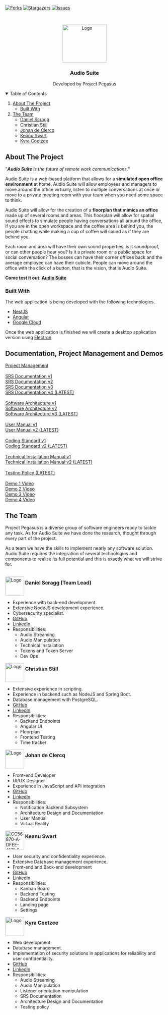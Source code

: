 <!-- BADGES -->
[![Forks][forks-shield]][forks-url]
[![Stargazers][stars-shield]][stars-url]
[![Issues][issues-shield]][issues-url]

<!-- PROJECT LOGO -->
<br />
<p align="center">
  <a href="https://github.com/COS301-SE-2021/Audio-Suite">
    <img src="https://i.ibb.co/yV2Z4Qy/pegasus-logo-white.png" alt="Logo" width="140" height="120">
  </a>

  <h3 align="center">Audio Suite</h3>

  <p align="center">
    Developed by Project Pegasus
  </p>
</p>



<!-- TABLE OF CONTENTS -->
<details open="open">
  <summary>Table of Contents</summary>
  <ol>
    <li>
      <a href="#about-the-project">About The Project</a>
      <ul>
        <li><a href="#built-with">Built With</a></li>
      </ul>
    </li>
    <li>
      <a href="#the-team">The Team</a>
      <ul>
        <li><a href="#daniel-scragg-team-lead">Daniel Scragg</a></li>
        <li><a href="#christian-still">Christian Still</a></li>
        <li><a href="#johan-de-clercq">Johan de Clercq</a></li>
        <li><a href="#keanu-swart">Keanu Swart</a></li>
        <li><a href="#kyra-coetzee">Kyra Coetzee</a></li>
      </ul>
    </li>
  </ol>
</details>

<!-- ABOUT THE PROJECT -->
## About The Project

"<i><b>Audio Suite</b> is the future of remote work communications.</i>"

Audio Suite is a web-based platform that allows for a <b>simulated open office environment</b> at home. Audio Suite will allow employees and managers to move around the office virtually, listen to multiple conversations at once or move to a private meeting room with your team when you need some space to think. 

Audio Suite will allow for the creation of a <b>floorplan that mimics an office</b> made up of several rooms and areas. 
This floorplan will allow for spatial sound effects to simulate people having conversations all around the office, if you are in the open workspace and the coffee area is behind you, the people chatting while making a cup of coffee will sound as if they are behind you. 

Each room and area will have their own sound properties, is it soundproof, or can other people hear you? Is it a private room or a public space for social conversation? The bosses can have their corner offices back and the average employee can have their cubicle. People can move around the office with the click of a button, that is the vision, that is Audio Suite.

<b>Come test it out: [Audio Suite](https://audiosuite.herokuapp.com)</b>

### Built With

The web application is being developed with the following technologies.
   * [NestJS](https://nestjs.com/)
   * [Angular](https://angular.io/)
   * [Google Cloud](https://cloud.google.com/)

Once the web application is finished we will create a desktop application version using [Electron](https://www.electronjs.org/).<br>

## Documentation, Project Management and Demos

[Project Management](https://github.com/COS301-SE-2021/Audio-Suite/projects/1)<br><br>
[SRS Documentation v1](https://drive.google.com/file/d/1cW_0c0eD5QwpPcy8b3myqKoKeTvbzBNS/view?usp=sharing)<br>
[SRS Documentation v2](https://drive.google.com/file/d/1n5fbWLnhssFZ4KAjHK9QFbJ9h47xn8Cp/view?usp=sharing)<br>
[SRS Documentation v3](https://drive.google.com/file/d/1mBSz5y9StW_y_6qSwQddD_s8WK1I74Sv/view?usp=sharing)<br>
[SRS Documentation v4 (LATEST)](https://drive.google.com/file/d/1Show-ZepETUOl6dQB__TbWnDOz9lF3hl/view?usp=sharing)<br><br>
[Software Architecture v1](https://drive.google.com/file/d/1_6Kq2Ab5VDFAlfk4lRJYHo5qI7cd5k88/view?usp=sharing)<br>
[Software Architecture v2](https://drive.google.com/file/d/1x5j2IDtB9WOvIORbZ8OizA0AyPPvHK-8/view?usp=sharing)<br>
[Software Architecture v3 (LATEST)](https://drive.google.com/file/d/1wazOQmebOINmCVKwhkYbvPpK4MFjPJ4M/view?usp=sharing)<br><br>
[User Manual v1](https://docs.google.com/presentation/d/1WyPs-JHFQsm8Ok4hJfgbjqjEimHqWq96/edit?usp=sharing&ouid=104322984998480890641&rtpof=true&sd=true)<br>
[User Manual v2 (LATEST)](https://docs.google.com/presentation/d/1f8hD0awY4qA2mVzfHauVYlugcJzRLneJ/edit?usp=sharing&ouid=104322984998480890641&rtpof=true&sd=true)<br><br>
[Coding Standard v1](https://docs.google.com/document/d/1YQJ80dcvNXtEqiYyIloxZ29m_JIRDgEnGyT02bMPX-4/edit?usp=sharing)<br>
[Coding Standard v2 (LATEST)](https://drive.google.com/file/d/1K7706wflutGc1SZ8VyrO_NUCZxaR_Iju/view?usp=sharing)<br><br>
[Technical Installation Manual v1](https://drive.google.com/file/d/1eHZHlnPZbgO99RkW2EkMcpuBRthPTxdC/view?usp=sharing)<br>
[Technical Installation Manual v2 (LATEST)](https://drive.google.com/file/d/11097zNfbyjmRKDqUONwI--LZDeiPkSEa/view?usp=sharing)<br><br>
[Testing Policy (LATEST)](https://drive.google.com/file/d/1Q0jZrO7HV1kT9i4zNPq-X8_Kxbg71KBd/view?usp=sharing)<br><br>
[Demo 1 Video](https://drive.google.com/file/d/1gB3ZV610oEa4k-CMLr_ZuZNNPa-Cul9E/view?usp=sharing)<br>
[Demo 2 Video](https://drive.google.com/file/d/1WKohde6r6xpy9Ml95WexVwvjREQtRNCr/view?usp=sharing)<br>
[Demo 3 Video](https://drive.google.com/file/d/1UdlwEwLDYw1p7xH1Y5BHAlFga6tNurdi/view?usp=sharing)<br>
[Demo 4 Video](https://drive.google.com/file/d/1wV22teOlgeQGVaqJlEeSFhTQ1n213ok2/view?usp=sharing)<br>

## The Team

Project Pegasus is a diverse group of software engineers ready to tackle any task. As for Audio Suite we have done the research, thought through every part of the project.

As a team we have the skills to implement nearly any software solution. Audio Suite requires the integration of several technologies and components to realise its full potential and this is exactly what we will strive for.<br><br>

<img align="left" src="https://i.ibb.co/G9jFtjY/3-FCC13-BF-1-C58-485-F-ACD2-FC3-C16-F0-FFDD.jpg" alt="Logo" width="60" height="60">
<h2 style="font-size: 115%">Daniel Scragg (Team Lead)</h2>
<br>
<ul style="font-size: 100%">
  <li>Experience with back-end development.</li>
  <li>Extensive NodeJS development experience.</li>
  <li>Cybersecurity specialist.</li>
  <li><a href="https://github.com/OfficialScragg">GitHub</a></li>
  <li><a href="https://www.linkedin.com/in/daniel-scragg-619102209/">LinkedIn</a></li>
  <li>Responsibilities:
    <ul style="font-size: 100%">
      <li>Audio Streaming</li>
      <li>Audio Manipulation</li>
      <li>Technical Installation</li>
      <li>Tokens and Token Server</li>
      <li>Dev Ops</li>
    </ul>
  </li>
  
</ul>

<img align="left" src="https://media-exp1.licdn.com/dms/image/C4D03AQFxSO0PLw9yEQ/profile-displayphoto-shrink_800_800/0/1622310781937?e=1634774400&v=beta&t=XTMpz9Zmylc0AfX8E_PJGKEWC3S7VTp__Sja3z9_kDw" alt="Logo" width="60" height="60">
<h2 style="font-size: 115%">Christian Still</h2>
<br>
<ul style="font-size: 100%">
  <li>Extensive experience in scripting.</li>
  <li>Experience in backend such as NodeJS and Spring Boot.</li>
  <li>Database management with PostgreSQL.</li>
  <li><a href="https://github.com/Chris-18">GitHub</a></li>
  <li><a href="https://www.linkedin.com/in/christian-still-893107210/">LinkedIn</a></li>
  <li>Responsibilities:
    <ul style="font-size: 100%">
      <li>Backend Endpoints</li>
      <li>Angular UI</li>
      <li>Floorplan</li>
      <li>Frontend Testing</li>
      <li>Time tracker</li>
    </ul>
  </li>
</ul>

<img align="left" src="https://media-exp1.licdn.com/dms/image/C4D03AQGD5s7GLvr6KQ/profile-displayphoto-shrink_800_800/0/1618669080178?e=1634774400&v=beta&t=WKcntMUdnvlakrOp6blVGQBm3nl96teH1A_2cqjTUog" alt="Logo" width="60" height="60">
<h2 style="font-size: 115%">Johan de Clercq</h2>
<br>
<ul style="font-size: 100%">
  <li>Front-end Developer</li>
  <li>UI/UX Designer</li>
  <li>Experience in JavaScript and API integration</li>
  <li><a href="https://github.com/DreamerJ1">GitHub</a></li>
  <li><a href="https://www.linkedin.com/in/johannes-de-clercq-515196210/">LinkedIn</a></li>
  <li>Responsibilities:
    <ul style="font-size: 100%">
      <li>Notification Backend Subsystem</li>
      <li>Architecture Design and Documentation</li>
      <li>User Manual</li>
      <li>Virtual Reality</li>
    </ul>
  </li>
</ul>

<img align="left" src="https://i.ibb.co/7tYK8yk/CC56870-A-DFEE-4171-9-E6-A-5-AACAB3-AB31-F.jpg" alt="CC56870-A-DFEE-4171-9-E6-A-5-AACAB3-AB31-F" alt="Logo" width="60" height="60">
<h2 style="font-size: 115%">Keanu Swart</h2>
<br>
<ul style="font-size: 100%">
  <li>User security and confidentiality experience.</li>
  <li>Extensive Database management experience.</li>
  <li>Front-end and Back-end development</li>
  <li><a href="https://github.com/KeanuSwart">GitHub</a></li>
  <li><a href="https://www.linkedin.com/in/keanu-swart-930013210/">LinkedIn</a></li>
  <li>Responsibilities:
    <ul style="font-size: 100%">
      <li>Kanban Board</li>
      <li>Backend Testing</li>
      <li>Backend Endpoints</li>
      <li>Landing page</li>
      <li>Settings</li>
    </ul>
  </li>
</ul>

<img align="left" src="https://media-exp1.licdn.com/dms/image/C4D03AQF5szMKDcprfA/profile-displayphoto-shrink_800_800/0/1621957896518?e=1634774400&v=beta&t=IQxcRD7iBINW2g-REIrDKUERRfrmCKGgvpXBz-rSFUs" alt="Logo" width="60" height="60">
<h2 style="font-size: 115%">Kyra Coetzee</h2>
<br>
<ul style="font-size: 100%">
  <li>Web development.</li>
  <li>Database management.</li>
  <li>Implementation of security solutions in applications for reliability and user confidentiality.</li>
  <li><a href="https://github.com/u19126222">GitHub</a></li>
  <li><a href="https://www.linkedin.com/in/kyra-coetzee-58a111210/">LinkedIn</a></li>
  <li>Responsibilities:
    <ul style="font-size: 100%">
      <li>Audio Streaming</li>
      <li>Audio Manipulation</li>
      <li>Listener orientation manipulation</li>
      <li>SRS Documentation</li>
      <li>Architecture Design and Documentation</li>
      <li>Testing policy</li>
    </ul>
  </li>
</ul>

<!-- LINKS & IMAGES -->
[forks-shield]: https://img.shields.io/github/forks/COS301-SE-2021/Audio-Suite?style=for-the-badge
[forks-url]: https://github.com/COS301-SE-2021/Audio-Suite/network/members
[stars-shield]: https://img.shields.io/github/stars/COS301-SE-2021/Audio-Suite?style=for-the-badge
[stars-url]: https://github.com/COS301-SE-2021/Audio-Suite/stargazers
[issues-shield]: https://img.shields.io/github/issues/COS301-SE-2021/Audio-Suite?style=for-the-badge
[issues-url]: https://github.com/COS301-SE-2021/Audio-Suite/issues
